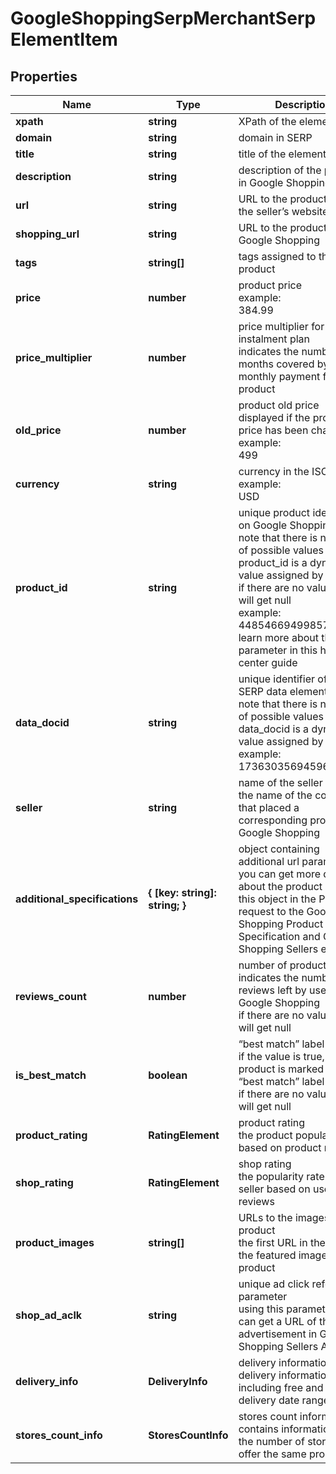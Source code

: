 # GoogleShoppingSerpMerchantSerpElementItem

## Properties

| Name | Type | Description | Notes |
|------------ | ------------- | ------------- | -------------|
**xpath** | **string** | XPath of the element |[optional]|
**domain** | **string** | domain in SERP |[optional]|
**title** | **string** | title of the element |[optional]|
**description** | **string** | description of the product in Google Shopping SERP |[optional]|
**url** | **string** | URL to the product page on the seller’s website |[optional]|
**shopping_url** | **string** | URL to the product page on Google Shopping |[optional]|
**tags** | **string[]** | tags assigned to the product |[optional]|
**price** | **number** | product price<br>example:<br>384.99 |[optional]|
**price_multiplier** | **number** | price multiplier for instalment plan<br>indicates the number of months covered by the monthly payment for the product |[optional]|
**old_price** | **number** | product old price<br>displayed if the product price has been changed<br>example:<br>499 |[optional]|
**currency** | **string** | currency in the ISO format<br>example:<br>USD |[optional]|
**product_id** | **string** | unique product identifier on Google Shopping<br>note that there is no full list of possible values as the product_id is a dynamic value assigned by Google<br>if there are no values, you will get null<br>example:<br>4485466949985702538<br>learn more about the parameter in this help center guide |[optional]|
**data_docid** | **string** | unique identifier of the SERP data element<br>note that there is no full list of possible values as the data_docid is a dynamic value assigned by Google<br>example:<br>17363035694596624076 |[optional]|
**seller** | **string** | name of the seller<br>the name of the company that placed a corresponding product on Google Shopping |[optional]|
**additional_specifications** | **{ [key: string]: string; }** | object containing additional url parameters<br>you can get more details about the product by using this object in the POST request to the Google Shopping Product Specification and Google Shopping Sellers endpoint |[optional]|
**reviews_count** | **number** | number of product reviews<br>indicates the number of reviews left by users on Google Shopping<br>if there are no values, you will get null |[optional]|
**is_best_match** | **boolean** | “best match” label<br>if the value is true, the product is marked with the “best match” label<br>if there are no values, you will get null |[optional]|
**product_rating** | **RatingElement** | product rating<br>the product popularity rate based on product reviews |[optional]|
**shop_rating** | **RatingElement** | shop rating<br>the popularity rate of the seller based on user reviews |[optional]|
**product_images** | **string[]** | URLs to the images of the product<br>the first URL in the array is the featured image of the product |[optional]|
**shop_ad_aclk** | **string** | unique ad click referral parameter<br>using this parameter you can get a URL of the advertisement in Google Shopping Sellers Ad URL |[optional]|
**delivery_info** | **DeliveryInfo** | delivery information<br>delivery information including free and fast delivery date ranges |[optional]|
**stores_count_info** | **StoresCountInfo** | stores count information<br>contains information about the number of stores that offer the same product |[optional]|